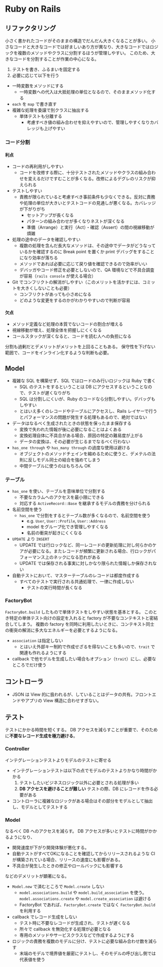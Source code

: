 Ruby on Rails
=============

## リファクタリング

小さく書かれたコードがそのままの構造でだんだん大きくなることが多い。
小さなコードと大きなコードでは好ましいあり方が異なり、大きなコードではロジックを複数のメソッドやクラスに分割するほうが管理しやすい。
このため、大きなコードを分割することが作業の中心になる。

1. テストを書き、ふるまいを固定する
2. 必要に応じて以下を行う
  * 一時変数をメソッドにする
    + 一時変数への代入は大抵処理の単位となるので、そのままメソッド化する
  * `each` を `map` で書き直す
  * 複雑な処理を委譲で別クラスに抽出する
    + 単体テストも分離する
      - 考慮すべき値の組み合わせを抑えやすいので、管理しやすくなりカバレッジも上げやすい

### コード分割

#### 利点

* コードの再利用がしやすい
  + コードを改修する際に、十分テストされたメソッドやクラスの組み合わせを変えるだけですむことが多くなる。改修によるデグレのリスクが抑えられる
* テストしやすい
  + 責務が限られていると考慮すべき事前条件も少なくできる。反対に責務や処理の単位が大きいとテストコードの見通しが悪くなる。カバレッジが下がりがち
    * セットアップが長くなる
    * パターンの組み合わせが多くなりネストが深くなる
    * 準備（Arrange）と実行（Act）・確認（Assert）の間の視線移動が煩雑
* 処理の途中のデータを確認しやすい
  + 複数の処理を含んだ長大なメソッドは、その途中でデータがどうなっているかを確認するのに Break point を置くか print デバッグをすることになり効率が落ちる
  + メソッドであれば必要に応じて戻り値を確認できるので効率がいい
  + デバッガやコード修正を必要としないので、QA 環境などで不具合調査が容易（`rails console` が使える場合）
* Git でコンフリクトの解消がしやすい（このメリットを活かすには、コミットを大きくしないことも必要）
  + コンフリクトがあっても小さめになる
  + どのような変更をするのかがわかりやすいので判断が容易

#### 欠点

* メソッド定義など処理の本質でないコードの割合が増える
* 視線移動が増え、処理全体を把握しにくくなる
* コールスタックが深くなると、コードを読む人への負担になる

分割も過剰だとデメリットがメリットを上回ることもある。
保守性を下げない範囲で、コードをインライン化するような判断も必要。

## Model

* 複雑な SQL を構築せず、SQL ではロードのみ行いロジックは Ruby で書く
  + SQL のテストをするということは DB にアクセスするということなので、テストが遅くなりがち
  + SQL は分割しにくいが、Ruby のコードなら分割しやすい。デバッグもしやすい
  + とはいえ多くのレコードやテーブルにアクセスし、Rails レイヤーで行うとパフォーマンスの問題が発生する処理もあるので、絶対ではない
* データはなるべく生成されたときの状態を保ったまま保存する
  + 変換で失われた情報が後に必要になることはよくある
  + 変換処理自体に不具合がある場合、原因の特定の難易度が上がる
  + データの変換は、その必要が生じるまでなるべく行わない
* `has_one through` や `has_many through` の過度な使用は避ける
  + オブジェクトのメソッドチェインを縮めるために使うと、デメテルの法則に反しモデル同士の結合を強めてしまう
  + 中間テーブルに使うのはもちろん OK

### テーブル

* `has_one` を使い、テーブルを意味単位で分割する
  + 不要なカラムへのアクセスを最小限にできる
  + 対応する `ActiveRecord::Base` を継承するモデルの責務を分けられる
* 名前空間を使う
  + `has_one` で分割をするとテーブル数が多くなるので、名前空間を使う
    - e.g. `User`, `User::Profile`, `User::Address`
    - model をグループ化でき管理しやすくなる
    - 名前の衝突が起きにくくなる
* `UPDATE` より `INSERT`
  + UPDATE では行ロックなど、同一レコードの更新処理に対し何らかのケアが必要になる。またレコードが頻繁に更新される場合、行ロックがパフォーマンス上のネックになる恐れがある
  + UPDATE では保存される事実に対しかなり限られた情報しか保存されない
* 自動テストにおいて、マスターテーブルのレコードは都度作成する
  + すべてのテストで実行される共通処理で、一律に作成しない
    - テストの実行時間が長くなる

### FactoryBot

`FactoryBot.build` したもので単体テストをしやすい状態を基本とする。
このとき特定の単体テスト向けの設定を入れると factory が不要なコンテキストと密結合してしまう。
複数の factory を同時に利用したいときに、コンテキスト同士の衝突の解消に多大なエネルギーを必要とするようになる。

* `association` は指定しない
  + とはいえ外部キー制約で作成せざるを得ないことも多いので、`trait` で関連も作れるようにする
* callback で他モデルを生成したい場合もオプション（`trait`）にし、必要なところでだけ使う

## コントローラ

* JSON は View 的に扱われるが、していることはデータの共有。フロントエンドやアプリの View 構造に合わせすぎない。

## テスト

テストにかかる時間を短くする。
DB アクセスを減らすことが重要で、そのために**不要なレコード生成を極力避ける**。

### Controller

インテグレーションテストよりモデルのテストに寄せる

* インテグレーションテストは以下の点でモデルのテストよりかなり時間がかかる
  1. テストしたいビジネスロジック以外に必要とされる処理が多い
  2. **DB アクセスを避けることが難しい**
     テストの際、DB にレコードを作る必要がある
* コントローラに複雑なロジックがある場合はその部分をモデルとして抽出し、モデルとしてテストする

### Model

なるべく DB へのアクセスを減らす。
DB アクセスが多いとテストに時間がかかるようになり、

* 開発速度が下がり開発体験が悪化する。
* 自動テストがすべてOKになることを確認してからリリースされるような CI が構築されている場合、リリースの速度にも影響がある。
* 不具合が発生したときの修正やロールバックにも影響する

などのデメリットが顕著になる。

* `Model.new` で済むところで `Model.create` しない
  - `model.associations.build` や `model.build_association` を使う。`model.associations.create` や `model.create_association` は避ける
  - FactoryBot であれば、`FactoryBot.create` ではなく `FactoryBot.build` を利用する
* callback でレコード生成をしない
  + テスト時に不要なレコードが生成され、テストが遅くなる
  + 所々で callback を無効化する処理が必要となる
  + 専用のメソッドやサービスクラスなどで作成するようにする
* ロジックの責務を複数のモデルに分け、テストに必要な組み合わせ数を減らす
  + 末端のモデルで境界値を厳密にテストし、そのモデルの呼び出し側では代表値を使う


